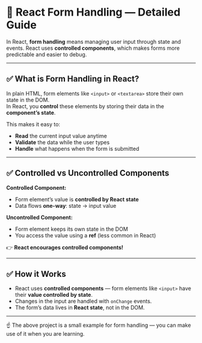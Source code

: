 # 📝 React Form Handling — Detailed Guide

In React, **form handling** means managing user input through state and events. React uses **controlled components**, which makes forms more predictable and easier to debug.

---

## ✅ What is Form Handling in React?

In plain HTML, form elements like `<input>` or `<textarea>` store their own state in the DOM.  
In React, you **control** these elements by storing their data in the **component’s state**.

This makes it easy to:
- **Read** the current input value anytime
- **Validate** the data while the user types
- **Handle** what happens when the form is submitted

---

## ✅ Controlled vs Uncontrolled Components

**Controlled Component:**
- Form element’s value is **controlled by React state**
- Data flows **one-way**: state → input value

**Uncontrolled Component:**
- Form element keeps its own state in the DOM
- You access the value using a **ref** (less common in React)

👉 **React encourages controlled components!**

---

## ✅ How it Works

- React uses **controlled components** — form elements like `<input>` have their **value controlled by state**.
- Changes in the input are handled with `onChange` events.
- The form’s data lives in **React state**, not in the DOM.

---

☝️ The above project is a small example for form handling — you can make use of it when you are learning.
